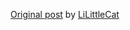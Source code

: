 [Original post](https://github.com/LiLittleCat/awesome-free-chatgpt) by [LiLittleCat](https://github.com/LiLittleCat)
